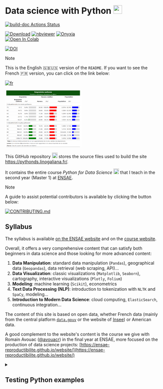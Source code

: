# Data science with Python <img height="28" width="28" src="https://cdn.simpleicons.org/python/00ccff99" />

[![build-doc Actions Status](https://github.com/linogaliana/python-datascientist/actions/workflows/prod.yml/badge.svg)](https://github.com/linogaliana/python-datascientist/actions)

<a href="https://github.com/linogaliana/python-datascientist/blob/main/notebooks/course/manipulation/01_numpy.ipynb" class="github"><i class="fab fa-github"></i></a>
<a href="https://downgit.github.io/#/home?url=https://github.com/linogaliana/python-datascientist/blob/main/notebooks/course/manipulation/01_numpy.ipynb" target="_blank" rel="noopener"><img src="https://img.shields.io/badge/Download-Notebook-important?logo=Jupyter" alt="Download"></a>
<a href="https://nbviewer.jupyter.org/github/linogaliana/python-datascientist/blob/main/notebooks/course/manipulation/01_numpy.ipynb" target="_blank" rel="noopener"><img src="https://img.shields.io/badge/Visualize-nbviewer-blue?logo=Jupyter" alt="nbviewer"></a>
<a href="https://datalab.sspcloud.fr/launcher/ide/jupyter-python?autoLaunch=true&onyxia.friendlyName=%C2%ABpython-datascience%C2%BB&init.personalInit=%C2%ABhttps%3A%2F%2Fraw.githubusercontent.com%2Flinogaliana%2Fpython-datascientist%2Fmaster%2Fsspcloud%2Finit-jupyter.sh%C2%BB&init.personalInitArgs=%C2%ABmanipulation%2001_numpy%C2%BB&security.allowlist.enabled=false" target="_blank" rel="noopener"><img src="https://img.shields.io/badge/SSPcloud-Tester%20via%20SSP--cloud-informational&amp;color=yellow?logo=Python" alt="Onyxia"></a><br>
<a href="http://colab.research.google.com/github/linogaliana/python-datascientist/blob/main/notebooks/course/manipulation/01_numpy.ipynb" target="_blank" rel="noopener"><img src="https://colab.research.google.com/assets/colab-badge.svg" alt="Open In Colab"></a>


[![DOI](https://zenodo.org/badge/280161677.svg)](https://zenodo.org/badge/latestdoi/280161677)

> [!NOTE]  
> This is the English 🇬🇧🇺🇸 version of the `README`. If you want to see the French 🇫🇷 version, you can click on the link below:
> 
> [![fr](https://img.shields.io/badge/lang-fr-red.svg)](https://github.com/linogaliana/python-datascientist/blob/main/doc/README-fr.md)



<img src="/content/gif_python.gif" width="250" />

This GitHub repository <img height="18" width="18" src="https://cdn.simpleicons.org/github/00ccff99" />
stores the source files used to build the site
<https://pythonds.linogaliana.fr/>.

It contains the entire course *Python for Data Science* <img height="18" width="18" src="https://cdn.simpleicons.org/python/00ccff99" />
that I teach in the second year (Master 1) at [ENSAE](https://www.ensae.fr/).

> [!NOTE]  
> A guide to assist potential contributors is available by clicking the button below:
> 
> [![`CONTRIBUTING.md`](https://img.shields.io/badge/CONTRIBUTING-fr-red.svg)](https://github.com/linogaliana/python-datascientist/blob/main/doc/CONTRIBUTING-fr.md)


## Syllabus

The syllabus is available [on the ENSAE website](https://www.ensae.fr/courses/1425-python-pour-le-data-scientist) and on the [course website](https://pythonds.linogaliana.fr/).

Overall, it offers a very comprehensive content that can satisfy both beginners in data science and those looking for more advanced content:

1. __Data Manipulation__: standard data manipulation (`Pandas`), geographical data (`Geopandas`), data retrieval (web scraping, API)...
1. __Data Visualization__: classic visualizations (`Matplotlib`, `Seaborn`), cartography, interactive visualizations (`Plotly`, `Folium`)
1. __Modeling__: machine learning (`Scikit`), econometrics
1. __Text Data Processing (NLP)__: introduction to tokenization with `NLTK` and `SpaCy`, modeling...
1. **Introduction to Modern Data Science**: cloud computing, `ElasticSearch`, continuous integration...

The content of this site is based on open data, whether French data (mainly from the central platform [`data.gouv`](https://www.data.gouv.fr) or the website of [Insee](https://www.insee.fr)) or American data.

A good complement to the website's content is the course we give with Romain Avouac ([@avouacr](https://github.com/avouacr)) in the final year at ENSAE, more focused on the production of data science projects: [https://ensae-reproductibilite.github.io/website/](https://ensae-reproductibilite.github.io/website/)


<details>
<summary>
<h2>
Testing Python examples
</h2>
</summary>

You can use a personal installation of `Python` or shared servers. On the website, a series of buttons are available to easily test the examples on `Jupyter` notebooks in the configuration that suits you best.

<p>
Here are, for example, these buttons for the <code>Numpy</code> tutorial:
</p>

<p class="badges">
<a href="https://github.com/linogaliana/python-datascientist-notebooks/blob/main/notebooks/course/manipulation/01_numpy.ipynb" class="github"><i class="fab fa-github"></i></a>
<a href="https://downgit.github.io/#/home?url=https://github.com/linogaliana/python-datascientist-notebooks/blob/main/notebooks/course/manipulation/01_numpy.ipynb" target="_blank" rel="noopener"><img src="https://img.shields.io/badge/Download-Notebook-important?logo=Jupyter" alt="Download"></a>
<a href="https://datalab.sspcloud.fr/launcher/ide/jupyter-python?autoLaunch=true&amp;onyxia.friendlyName=%C2%ABpython-datascience%C2%BB&amp;init.personalInit=%C2%ABhttps%3A%2F%2Fraw.githubusercontent.com%2Flinogaliana%2Fpython-datascientist-notebooks%2Fmaster%2Fsspcloud%2Finit-jupyter.sh%C2%BB&amp;init.personalInitArgs=%C2%ABmanipulation%2001_numpy%C2%BB&amp;security.allowlist.enabled=false" target="_blank" rel="noopener"><img src="https://img.shields.io/badge/SSPcloud-Tester%20via%20SSP--cloud-informational&amp;color=yellow?logo=Python" alt="Onyxia"></a><br>
<a href="https://colab.research.google.com/github/linogaliana/python-datascientist-notebooks/blob/main/notebooks/course/manipulation/01_numpy.ipynb" target="_blank" rel="noopener"><img src="https://colab.research.google.com/assets/colab-badge.svg" alt="Open In Colab"></a>
</p>


</details>


